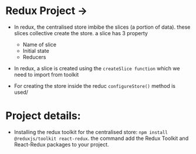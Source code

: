 # Redux Project ->

- In redux, the centralised store imbibe the slices (a portion of data). these slices collective create the store. a slice has 3 property

  - Name of slice
  - Initial state
  - Reducers

- In redux, a slice is created using the `createSlice function` which we need to import from toolkit
- For creating the store inside the reduc `configureStore()` method is used/

# Project details:

- Installing the redux toolkit for the centralised store: `npm install @reduxjs/toolkit react-redux`. the command add the Redux Toolkit and React-Redux packages to your project.
